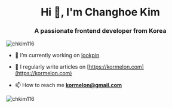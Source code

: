<h1 align="center">Hi 👋, I'm Changhoe Kim</h1>
<h3 align="center">A passionate frontend developer from Korea</h3>

<p align="left"> <img src="https://komarev.com/ghpvc/?username=chkim116&label=Profile%20views&color=0e75b6&style=flat" alt="chkim116" /> </p>

- 🔭 I’m currently working on [lookpin](https://lookpin.co.kr)

- 📝 I regularly write articles on [https://kormelon.com](https://kormelon.com)

- 📫 How to reach me **kormelon@gmail.com**

<img align="left" src="https://github-readme-stats.vercel.app/api/top-langs?username=chkim116&show_icons=true&locale=en&layout=compact" alt="chkim116" />

